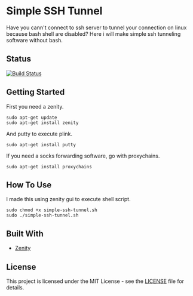 # Simple SSH Tunnel

Have you cann't connect to ssh server to tunnel your connection on linux because bash shell are disabled? Here i will make simple ssh tunneling software without bash.

## Status

[![Build Status](https://travis-ci.org/theagusp/simple-ssh-tunnel.svg?branch=master)](https://travis-ci.org/theagusp/simple-ssh-tunnel)

## Getting Started

First you need a zenity.

```
sudo apt-get update
sudo apt-get install zenity
```

And putty to execute plink.

```
sudo apt-get install putty
```

If you need a socks forwarding software, go with proxychains.

```
sudo apt-get install proxychains
```

## How To Use

I made this using zenity gui to execute shell script.

```
sudo chmod +x simple-ssh-tunnel.sh
sudo ./simple-ssh-tunnel.sh
```

## Built With

* [Zenity](https://help.gnome.org/users/zenity/) 


## License

This project is licensed under the MIT License - see the [LICENSE](LICENSE.md) file for details.
